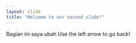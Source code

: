 ```yaml
---
layout: slide
title: "Welcome to our second slide!"
---
```

Bagian ini saya ubah
Use the left arrow to go back!
